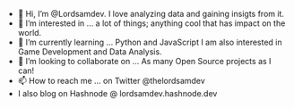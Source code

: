 - 👋 Hi, I’m @Lordsamdev. I love analyzing data and gaining insigts from it.
- 👀 I’m interested in ... a lot of things; anything cool that has impact on the world.
- 🌱 I’m currently learning ... Python and JavaScript I am also interested in Game Development and Data Analysis.
- 💞️ I’m looking to collaborate on ... As many Open Source projects as I can!
- 📫 How to reach me ... on Twitter @thelordsamdev
- I also blog on Hashnode @ lordsamdev.hashnode.dev


